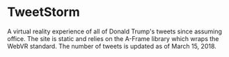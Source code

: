 # TweetStorm

A virtual reality experience of all of Donald Trump's tweets since assuming office. The site is static and relies on the A-Frame library which wraps the WebVR standard. The number of tweets is updated as of March 15, 2018.